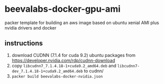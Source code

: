 # beevalabs-docker-gpu-ami

packer template for building an aws image based on ubuntu xenial AMI plus nvidia drivers and docker

## instructions

1. download CUDNN (7.1.4 for cuda 9.2) ubuntu packages from https://developer.nvidia.com/rdp/cudnn-download
2. copy ``libcudnn7_7.1.4.18-1+cuda9.2_amd64.deb`` and ``libcudnn7-dev_7.1.4.18-1+cuda9.2_amd64.deb`` to cudnn/
3. ``packer build beevalabs-docker-nvidia.json``


